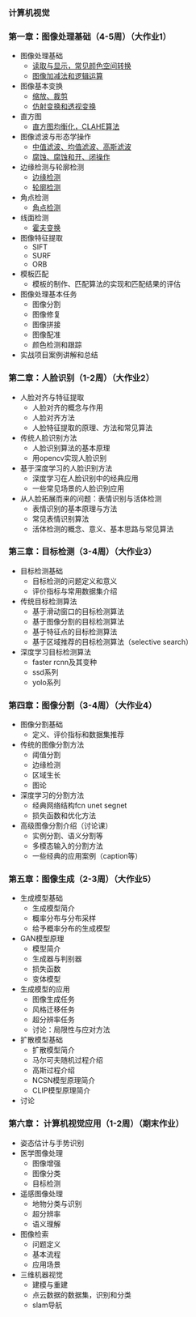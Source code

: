 ### 计算机视觉


### 第一章：图像处理基础（4-5周）（大作业1）

* 图像处理基础
	- [读取与显示，常见颜色空间转换](./notes/section1/图像的读取与保存.ipynb)
	- [图像加减法和逻辑运算](./notes/section1/图像的加减法与逻辑运算.ipynb)
* 图像基本变换
	- [缩放、裁剪](./notes/section1/图像的裁剪与缩放.ipynb)
	- [仿射变换和透视变换](./notes/section1/仿射变换与透视变换.ipynb)
* 直方图
    - [直方图均衡化，CLAHE算法](./notes/section1/直方图及其应用.ipynb)
* 图像滤波与形态学操作
	- [中值滤波、均值滤波、高斯滤波](./notes/section1/图像滤波.ipynb)
	- [腐蚀、腐蚀和开、闭操作](./notes/section1/形态学操作.ipynb)
* 边缘检测与轮廓检测
	- [边缘检测](./notes/section1/边缘检测.ipynb)
	- [轮廓检测](./notes/section1/轮廓检测.ipynb)
* 角点检测
    - [角点检测](./notes/section1/角点检测.ipynb)
* 线面检测
    - [霍夫变换](./notes/section1/霍夫变换.ipynb)
* 图像特征提取
	- SIFT
	- SURF
	- ORB
* 模板匹配
	- 模板的制作、匹配算法的实现和匹配结果的评估
* 图像处理基本任务
	- 图像分割
	- 图像修复
	- 图像拼接
	- 图像配准
	- 颜色检测和跟踪
* 实战项目案例讲解和总结	

### 第二章：人脸识别（1-2周）（大作业2）
* 人脸对齐与特征提取
	- 人脸对齐的概念与作用
	- 人脸对齐方法
	- 人脸特征提取的原理、方法和常见算法
* 传统人脸识别方法
	- 人脸识别算法的基本原理
	- 用opencv实现人脸识别
* 基于深度学习的人脸识别方法
	- 深度学习在人脸识别中的经典应用
	- 一些常见场景的人脸识别应用
* 从人脸拓展而来的问题：表情识别与活体检测
	- 表情识别的基本原理与方法
	- 常见表情识别算法
	- 活体检测的概念、意义、基本思路与常见算法

### 第三章：目标检测（3-4周）（大作业3）
* 目标检测基础
	- 目标检测的问题定义和意义
	- 评价指标与常用数据集介绍
* 传统目标检测算法
	- 基于滑动窗口的目标检测算法
	- 基于图像分割的目标检测算法
	- 基于特征点的目标检测算法
	- 基于区域推荐的目标检测算法（selective search）
* 深度学习目标检测算法
	- faster rcnn及其变种
	- ssd系列
	- yolo系列

### 第四章：图像分割（3-4周）（大作业4）
* 图像分割基础
	- 定义、评价指标和数据集推荐
* 传统的图像分割方法
	- 阈值分割
	- 边缘检测
	- 区域生长
	- 图论
* 深度学习的分割方法
	- 经典网络结构fcn unet segnet
	- 损失函数和优化方法
* 高级图像分割介绍（讨论课）
	- 实例分割、语义分割等
	- 多模态输入的分割方法
	- 一些经典的应用案例（caption等）

### 第五章：图像生成（2-3周）（大作业5）
* 生成模型基础
	- 生成模型简介
	- 概率分布与分布采样
	- 给予概率分布的生成模型
* GAN模型原理
	- 模型简介
	- 生成器与判别器
	- 损失函数
	- 变体模型
* 生成模型的应用
	- 图像生成任务
	- 风格迁移任务
	- 超分辨率任务
	- 讨论：局限性与应对方法
* 扩散模型基础
	- 扩散模型简介
	- 马尔可夫随机过程介绍
	- 高斯过程介绍
	- NCSN模型原理简介
	- CLIP模型原理简介
* 讨论

### 第六章： 计算机视觉应用（1-2周）（期末作业）
* 姿态估计与手势识别
* 医学图像处理
	- 图像增强
	- 图像分类
	- 目标检测
* 遥感图像处理
	- 地物分类与识别
	- 超分辨率
	- 语义理解
* 图像检索
	- 问题定义
	- 基本流程
	- 应用场景
* 三维机器视觉
	- 建模与重建
	- 点云数据的数据集，识别和分类
	- slam导航



	